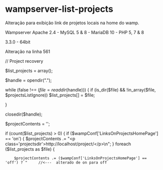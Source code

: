 # wampserver-list-projects
Alteração para exibição link de projetos locais na home do wamp.

Wampserver
Apache 2.4 - MySQL 5 & 8 - MariaDB 10 - PHP 5, 7 & 8

3.3.0 - 64bit

Alteração na linha 561 

// Project recovery

$list_projects = array();

$handle = opendir(".");

while (false !== ($file = readdir($handle))) {
	if (is_dir($file) && !in_array($file, $projectsListIgnore))
		$list_projects[] = $file;
		
}

closedir($handle);

$projectContents = '';

if (count($list_projects) > 0) {
	if ($wampConf['LinksOnProjectsHomePage'] == 'on') {
		$projectContents .= "<p class='projectsdir'>http://localhost/project/</p>\n";
	}
	foreach ($list_projects as $file) {
	
		$projectContents .= ($wampConf['LinksOnProjectsHomePage'] == 'off') ? "     //<---  alterado de on para off 

